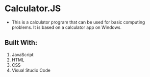 # Calculator.JS
- This is a calculator program that can be used for basic computing problems. It is based on a calculator app on Windows.

## Built With:
1. JavaScript
2. HTML
3. CSS
4. Visual Studio Code
